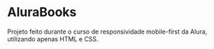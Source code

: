 # AluraBooks

Projeto feito durante o curso de responsividade mobile-first da Alura, utilizando apenas HTML e CSS.
